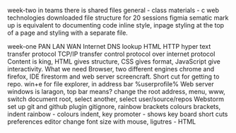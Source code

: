 week-two
 in teams there is shared files
  general - class materials - c web technologies
  downloaded file structure for 20 sessions
 figmia
 sematic mark up is equivalent to documenting code
 inline style, inpage styling at the top of a page and styling with a separate file.
 

week-one
 PAN LAN WAN
 Internet
 DNS lookup
 HTML
 HTTP hyper text transfer protocol
 TCP/IP transfer control protocol over internet protocol
 Content is king, HTML gives structure, CSS gives format, JavaScript give interactivity.
 What we need Browser, two different engines chrome and firefox, IDE firestorm and web server screencraft.
 Short cut for getting to repo. win+e for file explorer, in address bar %userprofile%
 Web server windows is laragon, top bar means?
  change the root address, menu, www, switch document root, select another, select user/source/repos
 Webstorm 
  set up git and github
  plugin gitignore, rainbow brackets colours brackets, indent rainbow - colours indent, key promoter - shows key board short cuts
  preferences editor change font size with mouse, ligutres - 
 HTML 

